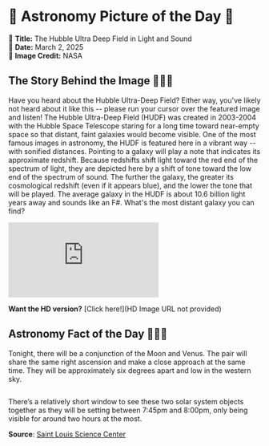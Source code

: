 # 🌌 Astronomy Picture of the Day 🌌
🔭 **Title:** The Hubble Ultra Deep Field in Light and Sound  
📅 **Date:** March 2, 2025  
📸 **Image Credit:** NASA  

## The Story Behind the Image 🧑‍🚀🔭
Have you heard about the Hubble Ultra-Deep Field?  Either way, you've likely not heard about it like this -- please run your cursor over the featured image and listen!  The Hubble Ultra-Deep Field (HUDF) was created in 2003-2004 with the Hubble Space Telescope staring for a long time toward near-empty space so that distant, faint galaxies would become visible.  One of the most famous images in astronomy, the HUDF is featured here in a vibrant way -- with sonified distances. Pointing to a galaxy will play a note that indicates its approximate redshift. Because redshifts shift light toward the red end of the spectrum of light, they are depicted here by a shift of tone toward the low end of the spectrum of sound.  The further the galaxy, the greater its cosmological redshift (even if it appears blue), and the lower the tone that will be played. The average galaxy in the HUDF is about 10.6 billion light years away and sounds like an F#. What's the most distant galaxy you can find?

![The Hubble Ultra Deep Field in Light and Sound](https://apod.nasa.gov/apod/image/1803/AstroSoM/hudf.html)

**Want the HD version?** [Click here!](HD Image URL not provided)

## Astronomy Fact of the Day 👩‍🚀🚀
<p>Tonight, there will be a conjunction of the Moon and Venus. The pair will share the same right ascension and make a close approach at the same time. They will be approximately six degrees apart and low in the western sky.</p>
<p><img src="https://www.slsc.org/wp-content/uploads/2025/02/mar-1.jpg" alt=""/></p>
<p>There’s a relatively short window to see these two solar system objects together as they will be setting between 7:45pm and 8:00pm, only being visible for around two hours at the most.</p>

**Source**: [Saint Louis Science Center](https://www.slsc.org/astronomy-fact-of-the-day-march-1-2025/)
